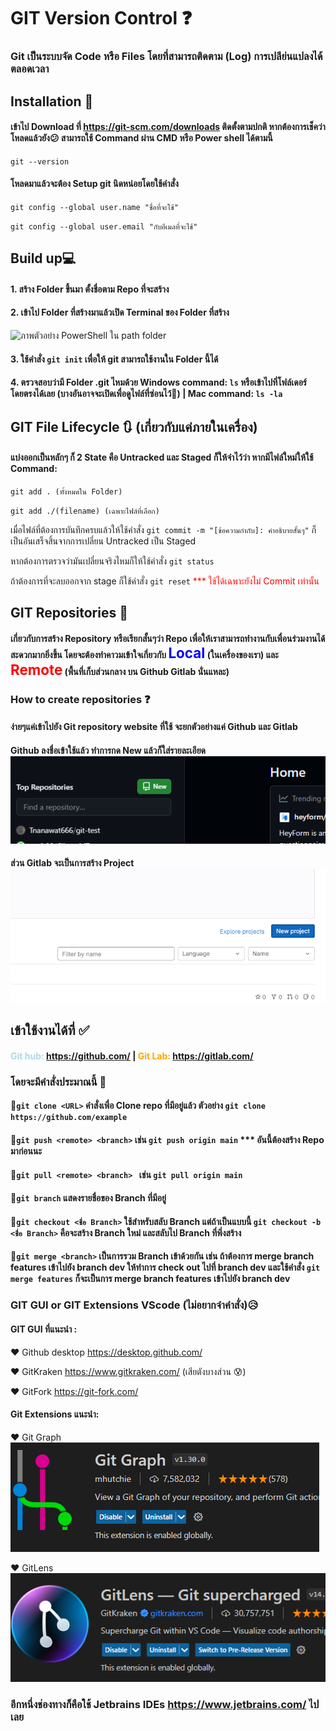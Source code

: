 # GIT Version Control ❓
### Git  เป็นระบบจัด Code หรือ Files โดยที่สามารถติดตาม (Log) การเปลีย่นแปลงได้ตลอดเวลา

## Installation 🔧
#### เข้าไป Download ที่ https://git-scm.com/downloads ติดตั้งตามปกติ หากต้องการเช็คว่าโหลดแล้วยัง😕 สามารถใช้ Command ผ่าน CMD หรือ Power shell ได้ตามนี้ 
`git --version` 
#### โหลดมาแล้วจะต้อง Setup git นิดหน่อยโดยใช้คำสั่ง 
`git config --global user.name "ชื่อที่จะใช้"` 

`git config --global user.email "กับอีเมลที่จะใช้"`

## Build up💻
#### 1. สร้าง Folder ขึ้นมา ตั้งชื่อตาม Repo ที่จะสร้าง
#### 2. เข้าไป Folder ที่สร้างมาแล้วเปิด Terminal ของ Folder ที่สร้าง
![ภาพตัวอย่าง PowerShell ใน path folder](/image/image.png)
#### 3. ใช้คำสั่ง `git init` เพื่อให้ git สามารถใช้งานใน Folder นี้ได้
#### 4. ตรวจสอบว่ามี Folder .git ไหมด้วย  Windows command: `ls` หรือเข้าไปที่โฟล์เดอร์โดยตรงได้เลย (บางอันอาจจะเปิดเพื่อดูไฟล์ที่ซ่อนไว้👀) | Mac command: `ls -la` 

## GIT File Lifecycle 🔃 (เกี่ยวกับแค่ภายในเครื่อง)
#### แบ่งออกเป็นหลักๆ ก็ 2 State คือ Untracked และ Staged ก็ให้จำไว้ว่า หากมีไฟล์ใหม่ให้ใช้ Command: 
`git add . (ทั้งหมดใน Folder)` 

`git add ./(filename) (เฉพาะไฟล์ที่เลือก)` 

เมื่อไฟล์ที่ต้องการบันทึกครบแล้วให้ใช้คำสั่ง 
`git commit -m "[ข้อความกำกับ]: คำอธิบายสั้นๆ"` 
ก็เป็นอันเสร็จสิ้นจากการเปลี่ยน Untracked เป็น Staged

หากต้องการตรวจว่ามันเปลี่ยนจริงไหมก็ให้ใช้คำสั่ง `git status`

ถ้าต้องการที่จะลบออกจาก stage ก็ใช้คำสั่ง `git reset` <span style = "color:red">*** ใช้ได้เฉพาะยังไม่ Commit เท่านั้น</span>

## GIT Repositories 🏃
#### เกี่ยวกับการสร้าง Repository หรือเรียกสั้นๆว่า Repo เพื่อให้เราสามารถทำงานกับเพื่อนร่วมงานได้สะดวกมากยิ่งขึ้น โดยจะต้องทำคาวมเข้าใจเกี่ยวกับ <span style ="color:blue; font-size: 1.4rem">Local</span> (ในเครื่องของเรา) และ <span style ="color:red; font-size: 1.4rem">Remote</span> (พื้นที่เก็บส่วนกลาง บน Github Gitlab นั่นแหละ) 
### How to create repositories ❓
#### ง่ายๆแค่เข้าไปยัง Git repository website ที่ใช้ จะยกตัวอย่างแค่ Github และ Gitlab 
#### Github ลงชื่อเข้าใช้แล้ว ทำการกด New แล้วก็ใส่รายละเอียด ![ตัวอย่างของ Github](image/github_example.png) 
#### ส่วน Gitlab จะเป็นการสร้าง Project ![ตัวอย่างของ Gitlab](/image/gitlab_example.png)

## เข้าใช้งานได้ที่ ✅
#### <span style ="color:lightblue"> Git hub: https://github.com/ </span> | <span style="color:orange"> Git Lab: https://gitlab.com/ </span>
    
### โดยจะมีคำสั่งประมาณนี้ 📑
#### 🔵`git clone <URL>` คำสั่งเพื่อ Clone repo ที่มีอยู่แล้ว ตัวอย่าง `git clone https://github.com/example`
#### 🔵`git push <remote> <branch>` เช่น `git push origin main` *** อันนี้ต้องสร้าง Repo มาก่อนนะ
#### 🔵`git pull <remote> <branch> ` เช่น `git pull origin main `
#### 🔵`git branch` แสดงรายชื่อของ Branch ที่มีอยู่
#### 🔵`git checkout <ชื่อ Branch>` ใช้สำหรับสลับ Branch แต่ถ้าเป็นแบบนี้ `git checkout -b <ชื่อ Branch>` คือจะสร้าง Branch ใหม่ และสลับไป Branch ที่พึ่งสร้าง
#### 🔵`git merge <branch>` เป็นการรวม Branch เข้าด้วยกัน เช่น ถ้าต้องการ merge branch features เข้าไปยัง branch dev ให้ทำการ check out ไปที่ branch dev และใช้คำสั่ง `git merge features` ก็จะเป็นการ merge branch features เข้าไปยัง branch dev

### GIT GUI or GIT Extensions VScode (ไม่อยากจำคำสั่ง)😥
#### GIT GUI ที่แนะนำ : 
❤️ Github desktop https://desktop.github.com/ 

❤️ GitKraken https://www.gitkraken.com/ (เสียตังบางส่วน 😰)

❤️ GitFork https://git-fork.com/

#### Git Extensions แนะนำ:
❤️ Git Graph ![alt text](/image/GitGraph.png)

❤️ GitLens![GitLens on vs extension](/image/GitLens.png)

### อีกหนึ่งช่องทางก็คือใช้ Jetbrains IDEs https://www.jetbrains.com/ ไปเลย
